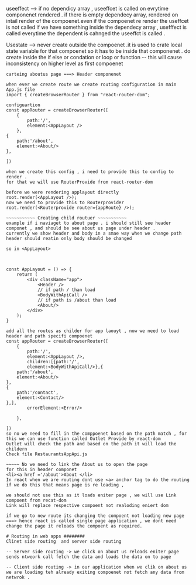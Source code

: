 useeffect --> if no dependicy array , useeffcet is called on evrytime componenet rendered .
if there is empty dependecy array, rendered on intail render of the compoenet.even if the compoenet re render the useffcet is not called 
if we have something inside the dependecy array , usefffect is called everytime the dependent is cahnged the useeffct is called .

Usestate --> never create outside the compoenet .it is used to crate local state variable for that compoenet so it has to be inside that componenet .
do create inside the if else or condation or loop or function -- this will cause inconsistency 
on higher level as first compoenet 


~~~~~~~~~~~~~~ Npm java script libaray react route Dom ~~~~~~~~~~~
carteing aboutus page ===> Header componenet

when ever we create route we create routing configuration in main App.js file 
import { createBrowserRouter } from "react-router-dom";

configuartion 
const appRouter = createBrowserRouter([
    {  
        path:'/',
        element:<AppLayout /> 
    },
{
    path:'/about',
    element:<About/>
},

])

when we create this config , i need to provide this to config to render .
for that we will use RouterProvide from react-router-dom

before we were rendering applayout directly 
root.render(<AppLayout />);
now we need to provide this to Routerprovider 
root.render(<Routerprovide router={appRoute} />);

~~~~~~~~~~~ Creating child routuer ~~~~~~~~~~~
example if i naviaget to about page . i should still see header componet , and should be see about us page under header .
currently we show header and body in a smae way when we change path header should reatin only body should be changed 

so in <AppLayout>



const AppLayout = () => {
    return (
        <div className="app">   
            <Header />
            // if path / than load 
            <BodyWithApiCall />
            // if path is /about than load
            <About/>
        </div>
    );
}

add all the routes as childer for app laouyt , now we need to load header and path specifi compoenet 
const appRouter = createBrowserRouter([
    {  
        path:'/',
        element:<AppLayout />, 
        children:[{path:'/',
        element:<BodyWithApiCall/>},{
    path:'/about',
    element:<About/>
},
{
    path:'/contact',
    element:<Contact/>
},],
        errorElement:<Error/>

    },

])
so no we need to fill in the comppoenet based on the path match , for this we can use function called Outlet Provide by react-dom 
Outlet will check the path and based on the path it will load the childern 
Check file RestaurantsAppApi.js

~~~~~ No we need to link the About us to open the page 
for this in header componet 
<li><a href ='/about'>About </li>
In react when we are routing dont use <a> anchor tag to do the routing 
if we do this that means page is re loading , 

we should not use this as it loads eniter page , we will use Link compoent from recat-dom 
Link will replace respective compoent not realoding eniert dom 

if we go to new route its changing the compoent not loading new page ===> hence react is called single page application , we dont need change the page it reloads the compoent as required.

# Routing in web apps ########
Clinet side routing  and server side routing

-- Server side routing -> we click on about us reloads eniter page sends ntweork call fetch the data and loads the data on to page 

-- Client side routing -> in our application when we clik on about us we are loading teh already exiting compoenet not fetch any data from netwrok .

